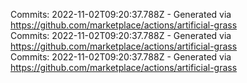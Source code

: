Commits: 2022-11-02T09:20:37.788Z - Generated via https://github.com/marketplace/actions/artificial-grass
<br>
Commits: 2022-11-02T09:20:37.788Z - Generated via https://github.com/marketplace/actions/artificial-grass
<br>
Commits: 2022-11-02T09:20:37.788Z - Generated via https://github.com/marketplace/actions/artificial-grass
<br>
